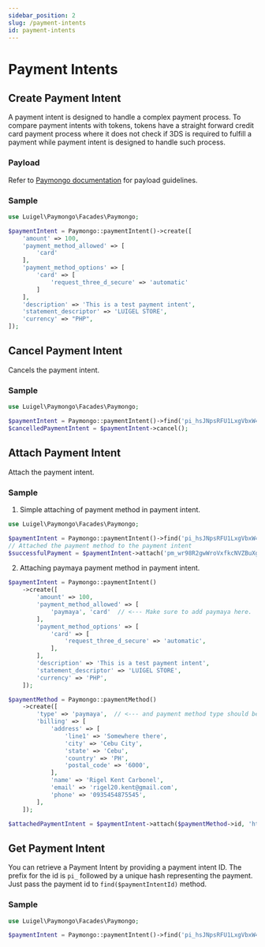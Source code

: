 ```yaml
---
sidebar_position: 2
slug: /payment-intents
id: payment-intents
---
```


# Payment Intents

## Create Payment Intent

A payment intent is designed to handle a complex payment process. To compare payment intents with tokens, tokens have a straight forward credit card payment process where it does not check if 3DS is required to fulfill a payment while payment intent is designed to handle such process.

### Payload

Refer to [Paymongo documentation](https://developers.paymongo.com/reference/the-payment-intent-object) for payload guidelines.

### Sample

```php
use Luigel\Paymongo\Facades\Paymongo;

$paymentIntent = Paymongo::paymentIntent()->create([
    'amount' => 100,
    'payment_method_allowed' => [
        'card'
    ],
    'payment_method_options' => [
        'card' => [
            'request_three_d_secure' => 'automatic'
        ]
    ],
    'description' => 'This is a test payment intent',
    'statement_descriptor' => 'LUIGEL STORE',
    'currency' => "PHP",
]);
```

## Cancel Payment Intent

Cancels the payment intent.

### Sample

```php
use Luigel\Paymongo\Facades\Paymongo;

$paymentIntent = Paymongo::paymentIntent()->find('pi_hsJNpsRFU1LxgVbxW4YJHRs6');
$cancelledPaymentIntent = $paymentIntent->cancel();
```

## Attach Payment Intent

Attach the payment intent.

### Sample
1. Simple attaching of payment method in payment intent.
```php
use Luigel\Paymongo\Facades\Paymongo;

$paymentIntent = Paymongo::paymentIntent()->find('pi_hsJNpsRFU1LxgVbxW4YJHRs6');
// Attached the payment method to the payment intent
$successfulPayment = $paymentIntent->attach('pm_wr98R2gwWroVxfkcNVZBuXg2');
```

2. Attaching paymaya payment method in payment intent.
```php 
$paymentIntent = Paymongo::paymentIntent()
    ->create([
        'amount' => 100,
        'payment_method_allowed' => [
            'paymaya', 'card'  // <--- Make sure to add paymaya here.
        ],
        'payment_method_options' => [
            'card' => [
                'request_three_d_secure' => 'automatic',
            ],
        ],
        'description' => 'This is a test payment intent',
        'statement_descriptor' => 'LUIGEL STORE',
        'currency' => 'PHP',
    ]);

$paymentMethod = Paymongo::paymentMethod()
    ->create([
        'type' => 'paymaya',  // <--- and payment method type should be paymaya
        'billing' => [
            'address' => [
                'line1' => 'Somewhere there',
                'city' => 'Cebu City',
                'state' => 'Cebu',
                'country' => 'PH',
                'postal_code' => '6000',
            ],
            'name' => 'Rigel Kent Carbonel',
            'email' => 'rigel20.kent@gmail.com',
            'phone' => '0935454875545',
        ],
    ]);

$attachedPaymentIntent = $paymentIntent->attach($paymentMethod->id, 'http://example.com/success'); // <--- And the second parameter should be the return_url.
```

## Get Payment Intent

You can retrieve a Payment Intent by providing a payment intent ID. The prefix for the id is `pi_` followed by a unique hash representing the payment. Just pass the payment id to `find($paymentIntentId)` method.

### Sample

```php
use Luigel\Paymongo\Facades\Paymongo;

$paymentIntent = Paymongo::paymentIntent()->find('pi_hsJNpsRFU1LxgVbxW4YJHRs6');
```
